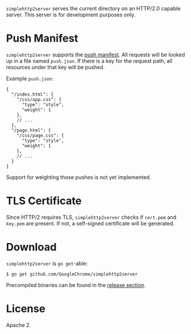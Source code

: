 `simplehttp2server` serves the current directory on an HTTP/2.0 capable server.
This server is for development purposes only.

# Push Manifest

`simplehttp2server` supports the [push manifest](https://www.npmjs.com/package/http2-push-manifest).
All requests will be looked up in a file named `push.json`. If there is a key
for the request path, all resources under that key will be pushed.

Example `push.json`:

```JS
{
  "/index.html": {
    "/css/app.css": {
      "type": "style",
      "weight": 1
    },
    // ...
  },
  "/page.html": {
    "/css/page.css": {
      "type": "style",
      "weight": 1
    },
    // ...
  }
}
```

Support for weighting those pushes is not yet implemented.

# TLS Certificate

Since HTTP/2 requires TLS, `simplehttp2server` checks if `cert.pem` and
`key.pem` are present. If not, a self-signed certificate will be generated.

# Download

`simplehttp2server` is `go get`-able:

```
$ go get github.com/GoogleChrome/simplehttp2server
```

Precompiled binaries can be found in the [release section](https://github.com/GoogleChrome/simplehttp2server/releases).

# License

Apache 2.
